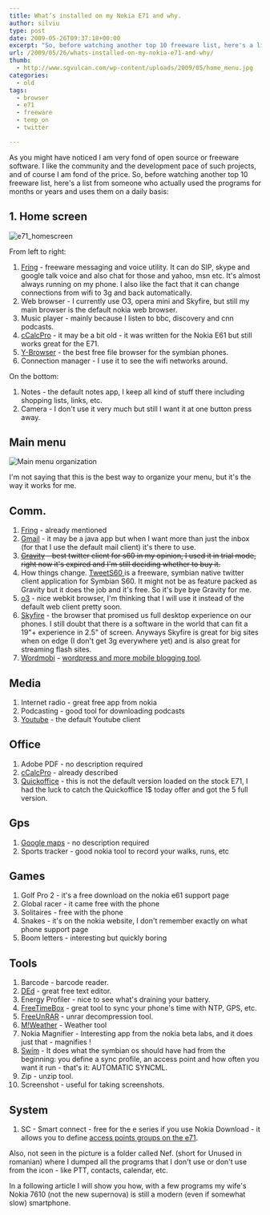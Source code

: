 ```yaml
---
title: What’s installed on my Nokia E71 and why.
author: silviu
type: post
date: 2009-05-26T09:37:18+00:00
excerpt: "So, before watching another top 10 freeware list, here's a list from someone who actually used the programs for months or years and uses them on a daily basis."
url: /2009/05/26/whats-installed-on-my-nokia-e71-and-why/
thumb:
  - http://www.sgvulcan.com/wp-content/uploads/2009/05/home_menu.jpg
categories:
  - old
tags:
  - browser
  - e71
  - freeware
  - temp_on
  - twitter

---
```

As you might have noticed I am very fond of open source or freeware software. I like the community and the development pace of such projects, and of course I am fond of the price. So, before watching another top 10 freeware list, here's a list from someone who actually used the programs for months or years and uses them on a daily basis:

## 1. Home screen

![e71_homescreen](/blog/images/2009/e71_homescreen.jpg)

From left to right:

  1. [Fring][1] - freeware messaging and voice utility. It can do SIP, skype and google talk voice and also chat for those and yahoo, msn etc. It's almost always running on my phone. I also like the fact that it can change connections from wifi to 3g and back automatically.
  2. Web browser - I currently use O3, opera mini and Skyfire, but still my main browser is the default nokia web browser.
  3. Music player - mainly because I listen to bbc, discovery and cnn podcasts.
  4. [cCalcPro][2] - it may be a bit old - it was written for the Nokia E61 but still works great for the E71.
  5. [Y-Browser][3] - the best free file browser for the symbian phones.
  6. Connection manager - I use it to see the wifi networks around.

On the bottom:

  1. Notes - the default notes app, I keep all kind of stuff there including shopping lists, links, etc.
  2. Camera - I don't use it very much but still I want it at one button press away.

## Main menu

![Main menu organization](/blog/images/2009/home_menu.jpg)

I'm not saying that this is the best way to organize your menu, but it's the way it works for me.

## Comm.

  1. [Fring][1] - already mentioned
  2. [Gmail][4] - it may be a java app but when I want more than just the inbox (for that I use the default mail client) it's there to use.
  3. <span style="text-decoration: line-through">[Gravity](http://mobileways.de/products/gravity/gravity/) - best twitter client for s60 in my opinion, I used it in trial mode, right now it's expired and I'm still deciding whether to buy it.</span>
  4. How things change. [TweetS60 ](http://www.tweets60.com/)is a freeware, symbian native twitter client application for Symbian S60. It might not be as feature packed as Gravity but it does the job and it's free. So it's bye bye Gravity for me.
  5. [o3][5] - nice webkit browser, I'm thinking that I will use it instead of the default web client pretty soon.
  6. [Skyfire][6] - the browser that promised us full desktop experience on our phones. I still doubt that there is a software in the world that can fit a 19"+ experience in 2.5" of screen. Anyways Skyfire is great for big sites when on edge (I don't get 3g everywhere yet) and is also great for streaming flash sites.
  7. [Wordmobi][7] - [wordpress and more mobile blogging tool][8].

## Media

  1. Internet radio - great free app from nokia
  2. Podcasting - good tool for downloading podcasts
  3. [Youtube][9] - the default Youtube client

## Office

  1. Adobe PDF - no description required
  2. [cCalcPro][2] - already described
  3. [Quickoffice][10] - this is not the default version loaded on the stock E71, I had the luck to catch the Quickoffice 1$ today offer and got the 5 full version.

## Gps

  1. [Google maps][11] - no description required
  2. Sports tracker - good nokia tool to record your walks, runs, etc

## Games

  1. Golf Pro 2 - it's a free download on the nokia e61 support page
  2. Global racer - it came free with the phone
  3. Solitaires - free with the phone
  4. Snakes - it's on the nokia website, I don't remember exactly on what phone support page
  5. Boom letters - interesting but quickly boring

## Tools

  1. Barcode - barcode reader.
  2. [DEd][12] - great free text editor.
  3. Energy Profiler - nice to see what's draining your battery.
  4. [FreeTimeBox][13] - great tool to sync your phone's time with NTP, GPS, etc.
  5. [FreeUnRAR][13] - unrar decompression tool.
  6. [M!Weather][14] - Weather tool
  7. Nokia Magnifier - Interesting app from the nokia beta labs, and it does just that - magnifies !
  8. [Swim][15] - It does what the symbian os should have had from the beginning: you define a sync profile, an access point and how often you want it run - that's it: AUTOMATIC SYNCML.
  9. Zip - unzip tool.
 10. Screenshot - useful for taking screenshots.

## System

  1. SC - Smart connect - free for the e series if you use Nokia Download - it allows you to define [access points groups on the e71][16].

Also, not seen in the picture is a folder called Nef. (short for Unused in romanian) where I dumped all the programs that I don't use or don't use from the icon - like PTT, contacts, calendar, etc.

In a following article I will show you how, with a few programs my wife's Nokia 7610 (not the new supernova) is still a modern (even if somewhat slow) smartphone.

 [1]: http://www.fring.com/
 [2]: http://home.pacific.net.sg/~welic/cCalc.html
 [3]: http://www.drjukka.com/YBrowser.html
 [4]: http://www.google.com/mobile/nokia_smart/mail.html
 [5]: http://www.o3mobi.com/
 [6]: http://www.skyfire.com/
 [7]: http://wordmobi.googlecode.com/
 [8]: http://www.sgvulcan.com/wordmobi/
 [9]: http://www.google.com/mobile/default/youtube.html
 [10]: http://www.quickoffice.com/
 [11]: http://www.google.com/mobile/default/maps.html
 [12]: http://jbak.ru/en
 [13]: http://blogen.junnikokuki.com/
 [14]: http://www.ubahnstation.net/mweather/
 [15]: http://code.google.com/p/bergamot/wiki/Swim
 [16]: http://www.sgvulcan.com/access-point-groups-on-the-nokia-71/